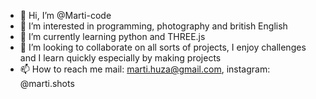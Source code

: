 - 👋 Hi, I’m @Marti-code
- 👀 I’m interested in programming, photography and british English
- 🌱 I’m currently learning python and THREE.js
- 💞️ I’m looking to collaborate on all sorts of projects, I enjoy challenges and I learn quickly especially by making projects
- 📫 How to reach me mail: marti.huza@gmail.com, instagram: @marti.shots

<!---
Marti-code/Marti-code is a ✨ special ✨ repository because its `README.md` (this file) appears on your GitHub profile.
You can click the Preview link to take a look at your changes.
--->
